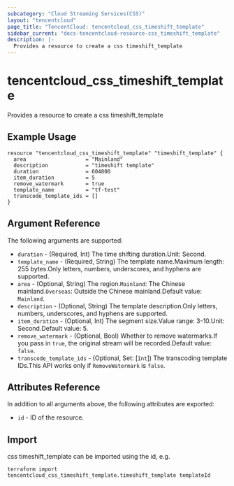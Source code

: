 ```yaml
---
subcategory: "Cloud Streaming Services(CSS)"
layout: "tencentcloud"
page_title: "TencentCloud: tencentcloud_css_timeshift_template"
sidebar_current: "docs-tencentcloud-resource-css_timeshift_template"
description: |-
  Provides a resource to create a css timeshift_template
---
```


# tencentcloud_css_timeshift_template

Provides a resource to create a css timeshift_template

## Example Usage

```hcl
resource "tencentcloud_css_timeshift_template" "timeshift_template" {
  area                   = "Mainland"
  description            = "timeshift template"
  duration               = 604800
  item_duration          = 5
  remove_watermark       = true
  template_name          = "tf-test"
  transcode_template_ids = []
}
```

## Argument Reference

The following arguments are supported:

* `duration` - (Required, Int) The time shifting duration.Unit: Second.
* `template_name` - (Required, String) The template name.Maximum length: 255 bytes.Only letters, numbers, underscores, and hyphens are supported.
* `area` - (Optional, String) The region.`Mainland`: The Chinese mainland.`Overseas`: Outside the Chinese mainland.Default value: `Mainland`.
* `description` - (Optional, String) The template description.Only letters, numbers, underscores, and hyphens are supported.
* `item_duration` - (Optional, Int) The segment size.Value range: 3-10.Unit: Second.Default value: 5.
* `remove_watermark` - (Optional, Bool) Whether to remove watermarks.If you pass in `true`, the original stream will be recorded.Default value: `false`.
* `transcode_template_ids` - (Optional, Set: [`Int`]) The transcoding template IDs.This API works only if `RemoveWatermark` is `false`.

## Attributes Reference

In addition to all arguments above, the following attributes are exported:

* `id` - ID of the resource.



## Import

css timeshift_template can be imported using the id, e.g.

```
terraform import tencentcloud_css_timeshift_template.timeshift_template templateId
```

